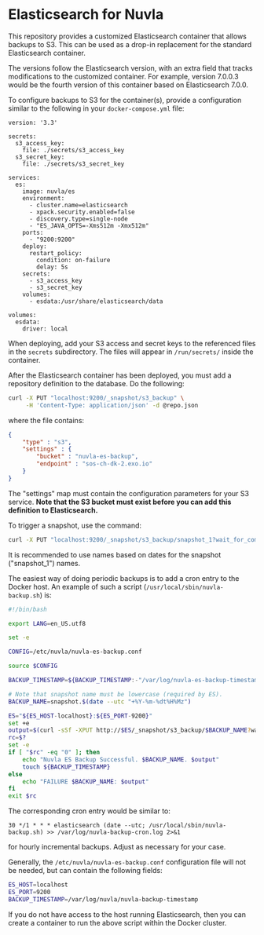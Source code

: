 # Elasticsearch for Nuvla

This repository provides a customized Elasticsearch container that
allows backups to S3. This can be used as a drop-in replacement for
the standard Elasticsearch container.

The versions follow the Elasticsearch version, with an extra field
that tracks modifications to the customized container. For example,
version 7.0.0.3 would be the fourth version of this container based on
Elasticsearch 7.0.0.

To configure backups to S3 for the container(s), provide a
configuration similar to the following in your `docker-compose.yml`
file:

```
version: '3.3'

secrets:
  s3_access_key:
    file: ./secrets/s3_access_key
  s3_secret_key:
    file: ./secrets/s3_secret_key

services:
  es:
    image: nuvla/es
    environment:
      - cluster.name=elasticsearch
      - xpack.security.enabled=false
      - discovery.type=single-node
      - "ES_JAVA_OPTS=-Xms512m -Xmx512m"
    ports:
      - "9200:9200"
    deploy:
      restart_policy:
        condition: on-failure
        delay: 5s
    secrets:
      - s3_access_key
      - s3_secret_key
    volumes:
      - esdata:/usr/share/elasticsearch/data

volumes:
  esdata:
    driver: local
```


When deploying, add your S3 access and secret keys to the referenced
files in the `secrets` subdirectory.  The files will appear in
`/run/secrets/` inside the container.

After the Elasticsearch container has been deployed, you must add a
repository definition to the database. Do the following:

```sh
curl -X PUT "localhost:9200/_snapshot/s3_backup" \
     -H 'Content-Type: application/json' -d @repo.json
```

where the file contains:

```json
{
    "type" : "s3",
    "settings" : {
        "bucket" : "nuvla-es-backup",
        "endpoint" : "sos-ch-dk-2.exo.io"
    }
}

```

The "settings" map must contain the configuration parameters for your
S3 service. **Note that the S3 bucket must exist before you can add
this definition to Elasticsearch.**

To trigger a snapshot, use the command:

```sh
curl -X PUT "localhost:9200/_snapshot/s3_backup/snapshot_1?wait_for_completion=true"
```

It is recommended to use names based on dates for the snapshot
("snapshot_1") names.

The easiest way of doing periodic backups is to add a cron entry to
the Docker host.  An example of such a script
(`/usr/local/sbin/nuvla-backup.sh`) is:

```sh
#!/bin/bash

export LANG=en_US.utf8

set -e

CONFIG=/etc/nuvla/nuvla-es-backup.conf

source $CONFIG

BACKUP_TIMESTAMP=${BACKUP_TIMESTAMP:-"/var/log/nuvla-es-backup-timestamp"}

# Note that snapshot name must be lowercase (required by ES).
BACKUP_NAME=snapshot.$(date --utc "+%Y-%m-%dt%H%Mz")

ES="${ES_HOST-localhost}:${ES_PORT-9200}"
set +e
output=$(curl -sSf -XPUT http://$ES/_snapshot/s3_backup/$BACKUP_NAME?wait_for_completion=true 2>&1)
rc=$?
set -e
if [ "$rc" -eq "0" ]; then
    echo "Nuvla ES Backup Successful. $BACKUP_NAME. $output"
    touch ${BACKUP_TIMESTAMP}
else
    echo "FAILURE $BACKUP_NAME: $output"
fi
exit $rc
```

The corresponding cron entry would be similar to:

```
30 */1 * * * elasticsearch (date --utc; /usr/local/sbin/nuvla-backup.sh) >> /var/log/nuvla-backup-cron.log 2>&1
```

for hourly incremental backups. Adjust as necessary for your case.

Generally, the `/etc/nuvla/nuvla-es-backup.conf` configuration file
will not be needed, but can contain the following fields:

```sh
ES_HOST=localhost
ES_PORT=9200
BACKUP_TIMESTAMP=/var/log/nuvla/nuvla-backup-timestamp
```

If you do not have access to the host running Elasticsearch, then you
can create a container to run the above script within the Docker
cluster.
